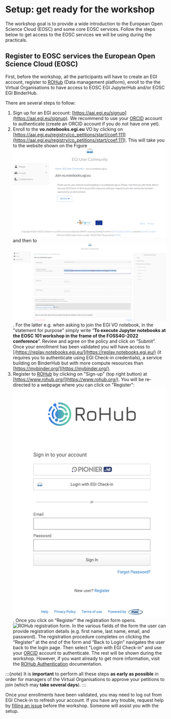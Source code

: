 # Setup: get ready for the workshop

The workshop goal is to provide a wide introduction to the European Open Science Cloud (EOSC) and some core EOSC services. Follow the steps below to get access to the EOSC services we will be using during the practicals.

## Register to EOSC services the European Open Science Cloud (EOSC) 

First, before the workshop, all the participants will have to create an EGI account, register to [ROHub](https://www.rohub.org/) (Data management platform), enroll to the the Virtual Organisations to have access to EOSC EGI JupyterHub and/or EOSC EGI BinderHub.

There are several steps to follow:

1. Sign up for an EGI account:  [https://aai.egi.eu/signup](https://aai.egi.eu/signup). We recommend to use  your [ORCID](https://orcid.org/) account to authenticate (create an ORCID account if you do not have one yet).
2. Enroll to the **vo.notebooks.egi.eu** VO by clicking on [https://aai.egi.eu/registry/co_petitions/start/coef:111](https://aai.egi.eu/registry/co_petitions/start/coef:111). This will take you to the website shown on the Figure ![EGI account](../figures/EGI-VO.png) and then to ![EGI join VO notebook](../figures/EGI-join-VO.png). For the latter e.g. when asking to join the EGI VO notebook,  in the "statement for purpose" simply write “**To execute Jupyter notebooks at the EOSC 101 workshop in the frame of the FOSS4G-2022 conference**”. Review and agree on the policy and click on “Submit”. Once your enrollment has been validated you will have access to [/https://replay.notebooks.egi.eu/](https://replay.notebooks.egi.eu/) (it requires you to authenticate using EGI Check-in credentials), a service building on BinderHub but with more compute resources than [https://mybinder.org/](https://mybinder.org/).
3. Register to [ROHub](https://www.rohub.org/) by clicking on "Sign-up" (top right button) at [https://www.rohub.org/](https://www.rohub.org/). You will be re-directed to a webpage where you can click on "Register": ![Register to ROHub](../figures/register_ROHub.png). Once you click on “Register” the registration form opens. ![ROHub registration form](https://box.psnc.pl/f/ef8a6b0b57/?raw=1). In the various fields of the form the user can provide registration details (e.g. first name, last name, email, and password). The registration procedure completes on clicking the “Register” at the end of the form and “Back to Login” navigates the user back to the login page. Then select "Login with EGI Check-in" and use your [ORCID](https://orcid.org/) account to authenticate. The rest will be shown during the workshop. However, if you want already to get more information, visit the [ROHub Authentication](https://reliance-eosc.github.io/rohub-portal-documentation/docs/ROHub-authentication) documentation.


:::{note}
It is **important** to perform all these steps **as early as possible** in order for managers of the Virtual Organisations to approve your petitions to join (which may **take several days**).
:::

Once your enrollments have been validated, you may need to log out from EGI Check-in to refresh your account. If you have any trouble, request help by [filling an issue](https://github.com/annefou/EOSC-Future-Training-North-Macedonia/issues/new) before the workshop. Someone will assist you with the setup.

